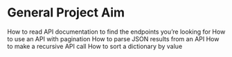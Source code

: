 # General Project Aim
How to read API documentation to find the endpoints you’re looking for
How to use an API with pagination
How to parse JSON results from an API
How to make a recursive API call
How to sort a dictionary by value
